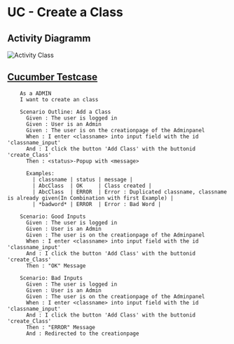 UC - Create a Class
=========================

Activity Diagramm
-----------------
![Activity Class](https://github.com/Unk3wn/TaskHub---Documentation/blob/main/UC/UseCases/CreateAClass/CreateAClass.png)

[Cucumber Testcase](https://github.com/Unk3wn/TaskHub---Codebase/blob/master/CucumberTests/src/test/resource/CreateAClass.feature)
----------------
        As a ADMIN
        I want to create an class

        Scenario Outline: Add a Class
          Given : The user is logged in
          Given : User is an Admin
          Given : The user is on the creationpage of the Adminpanel
          When : I enter <classname> into input field with the id 'classname_input'
          And : I click the button 'Add Class' with the buttonid 'create_Class'
          Then : <status>-Popup with <message>

          Examples:
            | classname | status | message |
            | AbcClass  | OK     | Class created |
            | AbcClass  | ERROR  | Error : Duplicated classname, classname is already given(In Combination with first Example) |
            | *badword* | ERROR  | Error : Bad Word |

        Scenario: Good Inputs
          Given : The user is logged in
          Given : User is an Admin
          Given : The user is on the creationpage of the Adminpanel
          When : I enter <classname> into input field with the id 'classname_input'
          And : I click the button 'Add Class' with the buttonid 'create_Class'
          Then : "OK" Message

        Scenario: Bad Inputs
          Given : The user is logged in
          Given : User is an Admin
          Given : The user is on the creationpage of the Adminpanel
          When : I enter <classname> into input field with the id 'classname_input'
          And : I click the button 'Add Class' with the buttonid 'create_Class'
          Then : "ERROR" Message
          And : Redirected to the creationpage
